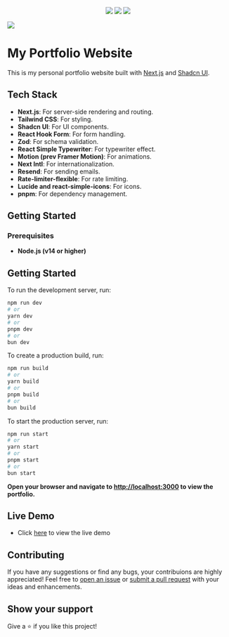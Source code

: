 <p align="center" >
  <img src="https://img.shields.io/badge/next%20js-000000?style=for-the-badge&logo=nextdotjs&logoColor=white">
  <img src="https://img.shields.io/badge/Vercel-000000?style=for-the-badge&logo=vercel&logoColor=white">
  <img src="https://img.shields.io/badge/shadcn%2Fui-000000?style=for-the-badge&logo=shadcnui&logoColor=white">
</p>

 <img src="https://img.shields.io/github/last-commit/armen-asriyan/portfolio-nextjs">

# My Portfolio Website

This is my personal portfolio website built with [Next.js](https://nextjs.org/) and [Shadcn UI](https://ui.shadcn.com/).

## Tech Stack

- **Next.js**: For server-side rendering and routing.
- **Tailwind CSS**: For styling.
- **Shadcn UI**: For UI components.
- **React Hook Form**: For form handling.
- **Zod**: For schema validation.
- **React Simple Typewriter**: For typewriter effect.
- **Motion (prev Framer Motion)**: For animations.
- **Next Intl**: For internationalization.
- **Resend**: For sending emails.
- **Rate-limiter-flexible**: For rate limiting.
- **Lucide and react-simple-icons**: For icons.
  <br>
- **pnpm**: For dependency management.

## Getting Started

### Prerequisites

- **Node.js (v14 or higher)**

## Getting Started

To run the development server, run:

```bash
npm run dev
# or
yarn dev
# or
pnpm dev
# or
bun dev
```

To create a production build, run:

```bash
npm run build
# or
yarn build
# or
pnpm build
# or
bun build
```

To start the production server, run:

```bash
npm run start
# or
yarn start
# or
pnpm start
# or
bun start
```

**Open your browser and navigate to [http://localhost:3000](http://localhost:3000) to view the portfolio.**

## Live Demo

- Click [here](https://armenasriyan.dev/) to view the live demo

## Contributing

If you have any suggestions or find any bugs, your contribuions are highly appreciated! Feel free to [open an issue](https://github.com/armen-asriyan/portfolio-nextjs/issues/new/choose) or [submit a pull request](https://github.com/armen-asriyan/portfolio-nextjs/pulls) with your ideas and enhancements.

## Show your support

Give a ⭐️ if you like this project!
